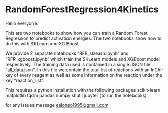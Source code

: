 # RandomForestRegression4Kinetics
Hello everyone.

This are two notebooks to show how you can train a Random Forest Regression to predict activation energies.
The two notebooks show how to do this with SKLearn and XG Boost

We provide 2 separate notebooks “RFR_sklearn.ipynb”  and  “RFR_xgboost.ipynb” which train the SKLearn models and XGBoost model
respectively. The training data used is contained in a single JSON file “all_data.json”. In this file we contain the total list
of reactions with an InChI-key of every reagent as well as some information on the reaction under the key “reaction_list”.

This requires a python installation with the following packages
scikit-learn
matplotlib
tqdm
pandas
numpy
shutil
jupyter (to run the notebooks)

for any issues message 
ealonso1995@gmail.com
